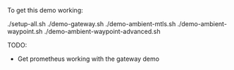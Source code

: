 To get this demo working:

./setup-all.sh
./demo-gateway.sh
./demo-ambient-mtls.sh
./demo-ambient-waypoint.sh
./demo-ambient-waypoint-advanced.sh

TODO:

* Get prometheus working with the gateway demo

